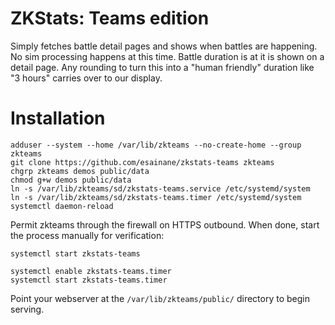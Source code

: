 # ZKStats: Teams edition

Simply fetches battle detail pages and shows when battles are happening. No sim processing happens at this time.
Battle duration is at it is shown on a detail page. Any rounding to turn this into a "human friendly" duration like "3 hours" carries over to our display.

# Installation

```
adduser --system --home /var/lib/zkteams --no-create-home --group zkteams
git clone https://github.com/esainane/zkstats-teams zkteams
chgrp zkteams demos public/data
chmod g+w demos public/data
ln -s /var/lib/zkteams/sd/zkstats-teams.service /etc/systemd/system
ln -s /var/lib/zkteams/sd/zkstats-teams.timer /etc/systemd/system
systemctl daemon-reload
```

Permit zkteams through the firewall on HTTPS outbound. When done, start the process manually for verification:

```
systemctl start zkstats-teams
```

```
systemctl enable zkstats-teams.timer
systemctl start zkstats-teams.timer
```

Point your webserver at the `/var/lib/zkteams/public/` directory to begin serving.
